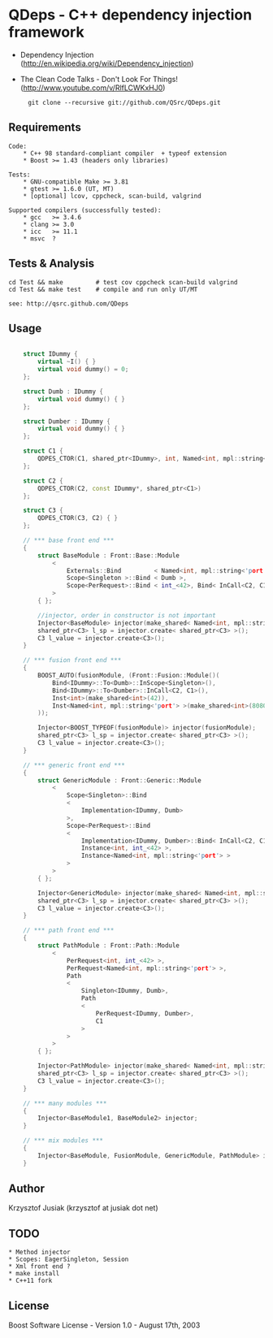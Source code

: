 QDeps - C++ dependency injection framework
================================
* Dependency Injection (http://en.wikipedia.org/wiki/Dependency_injection)
* The Clean Code Talks - Don't Look For Things! (http://www.youtube.com/v/RlfLCWKxHJ0)

        git clone --recursive git://github.com/QSrc/QDeps.git

Requirements
------------
    Code:
        * C++ 98 standard-compliant compiler  + typeof extension
        * Boost >= 1.43 (headers only libraries)

    Tests:
        * GNU-compatible Make >= 3.81
        * gtest >= 1.6.0 (UT, MT)
        * [optional] lcov, cppcheck, scan-build, valgrind

    Supported compilers (successfully tested):
        * gcc   >= 3.4.6
        * clang >= 3.0
        * icc   >= 11.1
        * msvc  ?

Tests & Analysis
------------
    cd Test && make         # test cov cppcheck scan-build valgrind
    cd Test && make test    # compile and run only UT/MT

    see: http://qsrc.github.com/QDeps

Usage
-----

``` C++

    struct IDummy {
        virtual ~I() { }
        virtual void dummy() = 0;
    };

    struct Dumb : IDummy {
        virtual void dummy() { }
    };

    struct Dumber : IDummy {
        virtual void dummy() { }
    };

    struct C1 {
        QDPES_CTOR(C1, shared_ptr<IDummy>, int, Named<int, mpl::string<'port'> >) { }
    };

    struct C2 {
        QDPES_CTOR(C2, const IDummy*, shared_ptr<C1>)
    };

    struct C3 {
        QDPES_CTOR(C3, C2) { }
    };

    // *** base front end ***
    {
        struct BaseModule : Front::Base::Module
            <
                Externals::Bind         < Named<int, mpl::string<'port'> > >,
                Scope<Singleton >::Bind < Dumb >,
                Scope<PerRequest>::Bind < int_<42>, Bind< InCall<C2, C1>, Dumber> >
            >
        { };

        //injector, order in constructor is not important
        Injector<BaseModule> injector(make_shared< Named<int, mpl::string<'port'> >(8080));
        shared_ptr<C3> l_sp = injector.create< shared_ptr<C3> >();
        C3 l_value = injector.create<C3>();
    }

    // *** fusion front end ***
    {
        BOOST_AUTO(fusionModule, (Front::Fusion::Module()(
            Bind<IDummy>::To<Dumb>::InScope<Singleton>(),
            Bind<IDummy>::To<Dumber>::InCall<C2, C1>(),
            Inst<int>(make_shared<int>(42)),
            Inst<Named<int, mpl::string<'port'> >(make_shared<int>(8080))
        ));

        Injector<BOOST_TYPEOF(fusionModule)> injector(fusionModule);
        shared_ptr<C3> l_sp = injector.create< shared_ptr<C3> >();
        C3 l_value = injector.create<C3>();
    }

    // *** generic front end ***
    {
        struct GenericModule : Front::Generic::Module
            <
                Scope<Singleton>::Bind
                <
                    Implementation<IDummy, Dumb>
                >,
                Scope<PerRequest>::Bind
                <
                    Implementation<IDummy, Dumber>::Bind< InCall<C2, C1> >,
                    Instance<int, int_<42> >,
                    Instance<Named<int, mpl::string<'port'> >
                >
            >
        { };

        Injector<GenericModule> injector(make_shared< Named<int, mpl::string<'port'> >(8080));
        shared_ptr<C3> l_sp = injector.create< shared_ptr<C3> >();
        C3 l_value = injector.create<C3>();
    }

    // *** path front end ***
    {
        struct PathModule : Front::Path::Module
            <
                PerRequest<int, int_<42> >,
                PerRequest<Named<int, mpl::string<'port'> >,
                Path
                <
                    Singleton<IDummy, Dumb>,
                    Path
                    <
                        PerRequest<IDummy, Dumber>,
                        C1
                    >
                >
            >
        { };

        Injector<PathModule> injector(make_shared< Named<int, mpl::string<'port'> >(8080));
        shared_ptr<C3> l_sp = injector.create< shared_ptr<C3> >();
        C3 l_value = injector.create<C3>();
    }

    // *** many modules ***
    {
        Injector<BaseModule1, BaseModule2> injector;
    }

    // *** mix modules ***
    {
        Injector<BaseModule, FusionModule, GenericModule, PathModule> injector;
    }

```

Author
------
Krzysztof Jusiak (krzysztof at jusiak dot net)

TODO
------
    * Method injector
    * Scopes: EagerSingleton, Session
    * Xml front end ?
    * make install 
    * C++11 fork

License
-------
Boost Software License - Version 1.0 - August 17th, 2003

